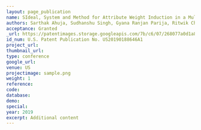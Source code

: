 ```yaml
---
layout: page_publication
name: SIdeal, System and Method for Attribute Weight Induction in a Multiple Recruiter Setting Exploiting Public Goods Games #Framework
authors: Sarthak Ahuja, Sudhanshu Singh, Gyana Ranjan Parija, Ritwik Chaudhuri, Manu Kuchhal, Manish Kataria
acceptance: Granted
_url: https://patentimages.storage.googleapis.com/7b/c6/07/268077a0d1a8af/US20190188646A1.pdf
id_num: U.S. Patent Publication No. US20190188646A1
project_url:
thumbnail_url:
type: conference
google_url: 
venue: US
projectimage: sample.png
weight: 1
reference:
code:
database: 
demo: 
special: 
year: 2019
excerpt: Additional content
---
```


